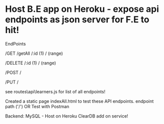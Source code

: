 # Host B.E app on Heroku - expose api endpoints as json server for F.E to hit!

EndPoints

/GET /getAll /:id (1) / (range)

/DELETE /:id (1) / (range)

/POST /

/PUT /

see routes\api\learners.js for list of all endpoints!

Created a static page indexAll.html to test these API endpoints. endpoint path ('/')
OR
Test with Postman

Backend: MySQL - Host on Heroku ClearDB add on service!
